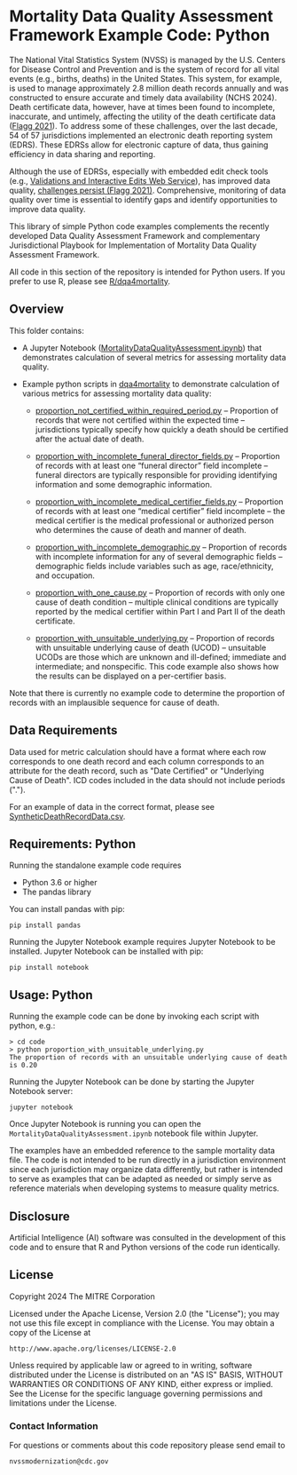# Mortality Data Quality Assessment Framework Example Code: Python

The National Vital Statistics System (NVSS) is managed by the U.S. Centers for Disease Control and
Prevention and is the system of record for all vital events (e.g., births, deaths) in the United
States. This system, for example, is used to manage approximately 2.8 million death records annually
and was constructed to ensure accurate and timely data availability (NCHS 2024). Death certificate
data, however, have at times been found to incomplete, inaccurate, and untimely, affecting the
utility of the death certificate data
([Flagg 2021](https://stacks.cdc.gov/view/cdc/100414)).
To address some of these challenges, over the
last decade, 54 of 57 jurisdictions implemented an electronic death reporting system (EDRS). These
EDRSs allow for electronic capture of data, thus gaining efficiency in data sharing and reporting.

Although the use of EDRSs, especially with embedded edit check tools (e.g.,
[Validations and Interactive Edits Web Service](https://www.cdc.gov/nchs/data/nvss/modernization/VIEWS-Technical-User-Info-508.pdf)),
has improved data quality,
[challenges persist (Flagg 2021)](https://stacks.cdc.gov/view/cdc/100414).
Comprehensive, monitoring of data quality over time is essential to identify gaps and identify
opportunities to improve data quality.

This library of simple Python code examples complements the recently developed Data Quality Assessment
Framework and complementary Jurisdictional Playbook for Implementation of Mortality Data Quality
Assessment Framework.

All code in this section of the repository is intended for Python users. If you prefer to use R, please see [R/dqa4mortality](R/dqa4mortality).

## Overview

This folder contains:

* A Jupyter Notebook ([MortalityDataQualityAssessment.ipynb](python/jupyter/MortalityDataQualityAssessment.ipynb)) that demonstrates calculation of several metrics for assessing mortality data quality.

* Example python scripts in [dqa4mortality](python/dqa4mortality) to demonstrate calculation of various metrics for assessing mortality data quality:

  * [proportion_not_certified_within_required_period.py](python/dqa4mortality/proportion_not_certified_within_required_period.py) – Proportion of records that were not certified within the expected time – jurisdictions typically specify how quickly a death should be certified after the actual date of death.

  * [proportion_with_incomplete_funeral_director_fields.py](python/dqa4mortality/proportion_with_incomplete_funeral_director_fields.py) – Proportion of records with at least one “funeral director” field incomplete – funeral directors are typically responsible for providing identifying information and some demographic information.

  * [proportion_with_incomplete_medical_certifier_fields.py](python/dqa4mortality/proportion_with_incomplete_medical_certifier_fields.py) – Proportion of records with at least one “medical certifier” field incomplete – the medical certifier is the medical professional or authorized person who determines the cause of death and manner of death.

  * [proportion_with_incomplete_demographic.py](python/dqa4mortality/proportion_with_incomplete_demographic.py) – Proportion of records with incomplete information for any of several demographic fields – demographic fields include variables such as age, race/ethnicity, and occupation.

  * [proportion_with_one_cause.py](python/dqa4mortality/proportion_with_one_cause.py) – Proportion of records with only one cause of death condition – multiple clinical conditions are typically reported by the medical certifier within Part I and Part II of the death certificate.

  * [proportion_with_unsuitable_underlying.py](python/dqa4mortality/proportion_with_unsuitable_underlying.py) – Proportion of records with unsuitable underlying cause of death (UCOD) – unsuitable UCODs are those which are unknown and ill-defined; immediate and intermediate; and nonspecific. This code example also shows how the results can be displayed on a per-certifier basis.

Note that there is currently no example code to determine the proportion of records with an implausible sequence for cause of death.

## Data Requirements

Data used for metric calculation should have a format where each row corresponds to one death record and each column corresponds to an attribute for the death record, such as "Date Certified" or "Underlying Cause of Death". ICD codes included in the data should not include periods (".").

For an example of data in the correct format, please see [SyntheticDeathRecordData.csv](data/SyntheticDeathRecordData.csv).

## Requirements: Python

Running the standalone example code requires

* Python 3.6 or higher
* The pandas library

You can install pandas with pip:

```
pip install pandas
```

Running the Jupyter Notebook example requires Jupyter Notebook to be installed. Jupyter Notebook can be installed with pip:

```
pip install notebook
```

## Usage: Python

Running the example code can be done by invoking each script with python, e.g.:

```
> cd code
> python proportion_with_unsuitable_underlying.py   
The proportion of records with an unsuitable underlying cause of death is 0.20
```

Running the Jupyter Notebook can be done by starting the Jupyter Notebook server:

```
jupyter notebook
```

Once Jupyter Notebook is running you can open the `MortalityDataQualityAssessment.ipynb` notebook file within Jupyter.

The examples have an embedded reference to the sample mortality data file. The code is not intended to be run directly in a jurisdiction environment since each jurisdiction may organize data differently, but rather is intended to serve as examples that can be adapted as needed or simply serve as reference materials when developing systems to measure quality metrics.

## Disclosure

Artificial Intelligence (AI) software was consulted in the development of this code and to ensure that R and Python versions of the code run identically.

## License

Copyright 2024 The MITRE Corporation

Licensed under the Apache License, Version 2.0 (the "License"); you may not use this file except in compliance with the License. You may obtain a copy of the License at

```
http://www.apache.org/licenses/LICENSE-2.0
```

Unless required by applicable law or agreed to in writing, software distributed under the License is distributed on an "AS IS" BASIS, WITHOUT WARRANTIES OR CONDITIONS OF ANY KIND, either express or implied. See the License for the specific language governing permissions and limitations under the License.

### Contact Information

For questions or comments about this code repository please send email to

    nvssmodernization@cdc.gov
